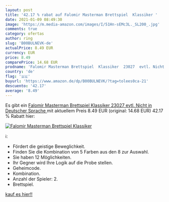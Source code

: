 ```yaml
---
layout: post
title: '42.17 % rabat auf Falomir Masterman Brettspiel  Klassiker '
date: 2021-01-09 08:49:30
image: 'https://m.media-amazon.com/images/I/51Hn-sEMc3L._SL200_.jpg'
comments: true
category: ofertas
author: ring
slug: 'B00BULNEVK-de'
actualPrice: 8.49 EUR
currency: EUR
price: 8.49
comparePrice: 14.68 EUR
prodname: 'Falomir Masterman Brettspiel  Klassiker  23027  evtl. Nicht in Deutscher Sprache '
country: 'de'
flag: '🇩🇪'
buyurl: 'https://www.amazon.de/dp/B00BULNEVK/?tag=tolees0ca-21'
descuento: '42.17'
average: '8.49'
---
```


Es gibt ein [Falomir Masterman Brettspiel  Klassiker  23027  evtl. Nicht in Deutscher Sprache ](https://www.amazon.de/dp/B00BULNEVK/?tag=tolees0ca-21) mit aktuellem Preis 8.49 EUR (original: 14.68 EUR) 42.17 % Rabatt hier:

[![Falomir Masterman Brettspiel  Klassiker ](https://m.media-amazon.com/images/I/51Hn-sEMc3L._SL200_.jpg)](https://www.amazon.de/dp/B00BULNEVK/?tag=tolees0ca-21)

ℹ️:

- Fördert die geistige Beweglichkeit.
- Finden Sie die Kombination von 5 Farben aus den 8 zur Auswahl.
- Sie haben 12 Möglichkeiten.
- Ihr Gegner wird Ihre Logik auf die Probe stellen.
- Geheimcode.
- Kombination.
- Anzahl der Spieler: 2.
- Brettspiel.

[kauf es hier!!](https://www.amazon.de/dp/B00BULNEVK/?tag=tolees0ca-21)

